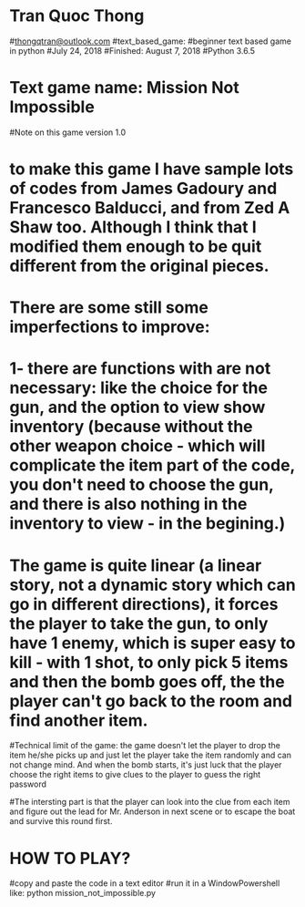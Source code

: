 # Tran Quoc Thong
#thongqtran@outlook.com
#text_based_game: 
#beginner text based game in python
#July 24, 2018
#Finished: August 7, 2018
#Python 3.6.5
# Text game name: Mission Not Impossible
#Note on this game version 1.0
# to make this game I have sample lots of codes from James Gadoury and Francesco Balducci, and from Zed A Shaw too. Although I think that I modified them enough to be quit different from the original pieces.

# There are some still some imperfections to improve:
# 1- there are functions with are not necessary: like the choice for the gun, and the option to view show inventory (because without the other weapon choice - which will complicate the item part of the code, you don't need to choose the gun, and there is also nothing in the inventory to view - in the begining.)

# The game is quite linear (a linear story, not a dynamic story which can go in different directions), it forces the player to take the gun, to only have 1 enemy, which is super easy to kill - with 1 shot, to only pick 5 items and then the bomb goes off, the the player can't go back to the room and find another item.
 

#Technical limit of the game: the game doesn't let the player to drop the item he/she picks up and just let the player take the item randomly and can not change mind. And when the bomb starts, it's just luck that the player choose the right items to give clues to the player to guess the right password

#The intersting part is that the player can look into the clue from each item and figure out the lead for Mr. Anderson in next scene or to escape the boat and survive this round first.

# HOW TO PLAY?
#copy and paste the code in a text editor
#run it in a WindowPowershell like: python mission_not_impossible.py

